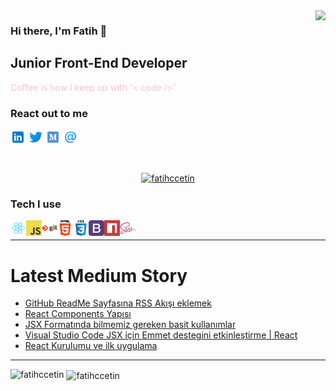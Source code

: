 <!-- 

	   *****          *       | *\  *       *      *    
      /              * *      |   \   *    *      * * 
     /              *   *     |   /    * *       *   *
    |              *     *    |**/      *       *     *
    |     ******  *********   |**\      *      *********
	 \        /  *         *  |   \     *     *         *
	  \      /  *           * |   /     *    *           *
        ****   *             *| */      *  *              *...



-->

<img src="https://media.giphy.com/media/u2pmTWUi0MXjyrMaVj/giphy.gif" align="right" with="400" height="250">

### Hi there, I'm Fatih 👋

## Junior Front-End Developer

<font color="pink">Coffee is how I keep up with '< code />'  </font>

### React out to me

[<img height="24" width="24" align= "center" src="img/linkedin.png"/>][linkedln]
[<img height="24" width="24" align= "center" src="img/twitter.png"/>][twitter]
[<img height="24" width="24" align= "center" src="img/medium.png"/>][medium]
[<img height="24" width="24" align= "center" src="img/email.png"/>](mailto:fatih.ccetin2@gmail.com)

<br/>
<p align="center" > <a href="https://github.com/ryo-ma/github-profile-trophy"><img src="https://github-profile-trophy.vercel.app/?username=fatihccetin" alt="fatihccetin" /></a> </p>


### Tech I use

<img align="left" src="https://raw.githubusercontent.com/github/explore/80688e429a7d4ef2fca1e82350fe8e3517d3494d/topics/react/react.png" width="25" height="25" />
<!-- <img align="left"  src="https://raw.githubusercontent.com/github/explore/80688e429a7d4ef2fca1e82350fe8e3517d3494d/topics/typescript/typescript.png" width="25" height="25" /> -->
<img align="left" src="https://raw.githubusercontent.com/github/explore/80688e429a7d4ef2fca1e82350fe8e3517d3494d/topics/javascript/javascript.png" width="25" height="25" />
<img align="left" src="https://raw.githubusercontent.com/github/explore/80688e429a7d4ef2fca1e82350fe8e3517d3494d/topics/git/git.png" width="25" height="25" />
<img align="left" src="https://raw.githubusercontent.com/github/explore/80688e429a7d4ef2fca1e82350fe8e3517d3494d/topics/html/html.png" width="25" height="25" />
<img align="left" src="https://raw.githubusercontent.com/github/explore/80688e429a7d4ef2fca1e82350fe8e3517d3494d/topics/css/css.png" width="25" height="25" />
<img align="left" src="https://raw.githubusercontent.com/github/explore/80688e429a7d4ef2fca1e82350fe8e3517d3494d/topics/bootstrap/bootstrap.png" width="25" height="25" />
<img align="left" src="https://raw.githubusercontent.com/github/explore/80688e429a7d4ef2fca1e82350fe8e3517d3494d/topics/npm/npm.png" width="25" height="25" />
<img align="left" src="https://raw.githubusercontent.com/github/explore/80688e429a7d4ef2fca1e82350fe8e3517d3494d/topics/sass/sass.png" width="25" height="25" />



<br>
<hr>

# Latest Medium Story

<!-- BLOG-POST-LIST:START -->
- [GitHub ReadMe Sayfasına RSS Akışı eklemek](https://medium.com/@fatih.ccetin2/github-readme-sayfas%C4%B1na-rss-ak%C4%B1%C5%9F%C4%B1-eklemek-e1a22910f15d?source=rss-48d8c4d19c97------2)
- [React Components Yapısı](https://medium.com/@fatih.ccetin2/react-components-yap%C4%B1s%C4%B1-847cef9248de?source=rss-48d8c4d19c97------2)
- [JSX Formatında bilmemiz gereken basit kullanımlar](https://medium.com/@fatih.ccetin2/jsx-format%C4%B1nda-bilmemiz-gereken-basit-kullan%C4%B1mlar-833bf89d33b1?source=rss-48d8c4d19c97------2)
- [Visual Studio Code JSX için Emmet destegini etkinleştirme | React](https://medium.com/@fatih.ccetin2/visual-studio-code-jsx-i%C3%A7in-emmet-destegini-etkinle%C5%9Ftirme-react-d8a6d6acabd1?source=rss-48d8c4d19c97------2)
- [React Kurulumu ve ilk uygulama](https://medium.com/@fatih.ccetin2/react-kurulumu-ve-ilk-uygulama-e8edc9144bf2?source=rss-48d8c4d19c97------2)
<!-- BLOG-POST-LIST:END -->
<hr>

 <p><img align="left" src="https://github-readme-stats.vercel.app/api/top-langs?username=fatihccetin&show_icons=true&theme=radical&locale=en&layout=compact" alt="fatihccetin" /></p>

<p>&nbsp;<img align="center" src="https://github-readme-stats.vercel.app/api?username=fatihccetin&show_icons=true&theme=dark&locale=en" alt="fatihccetin" width="50%" /></p>
 
<br />

[linkedln]:https://www.linkedin.com/in/fatih-cetin-4baa4915b/
[medium]:https://medium.com/@fatih.ccetin2
[twitter]:https://twitter.com/Gabya1011

